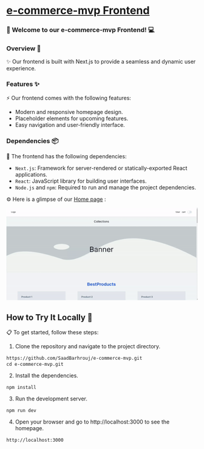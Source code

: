 # [e-commerce-mvp Frontend](https://github.com/RyuzakiiL23/e-commerce-mvp)

### 🚀 Welcome to our e-commerce-mvp Frontend! 💻

### Overview 📝

✨ Our frontend is built with Next.js to provide a seamless and dynamic user experience.

### Features ✨

⚡️ Our frontend comes with the following features:

- Modern and responsive homepage design.
- Placeholder elements for upcoming features.
- Easy navigation and user-friendly interface.

### Dependencies 📦

🔧 The frontend has the following dependencies:

- `Next.js`: Framework for server-rendered or statically-exported React applications.
- `React`: JavaScript library for building user interfaces.
- `Node.js` and `npm`: Required to run and manage the project dependencies.

⚙️ Here is a glimpse of our [Home page](https://github.com/SaadBarhrouj/e-commerce-mvp/tree/Frontend) :

![title](public/Home-page.gif)

## How to Try It Locally 🚀

📋 To get started, follow these steps:

1. Clone the repository and navigate to the project directory.

```
https://github.com/SaadBarhrouj/e-commerce-mvp.git
cd e-commerce-mvp.git
```
2. Install the dependencies.

```
npm install
```
3. Run the development server.

```
npm run dev
```
4. Open your browser and go to http://localhost:3000 to see the homepage.

```
http://localhost:3000
```
